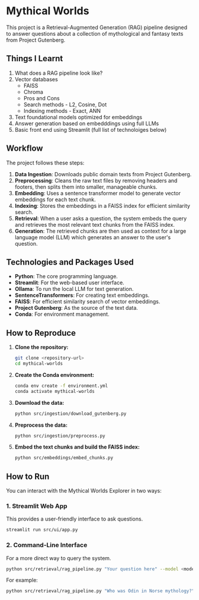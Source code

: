 # Mythical Worlds

This project is a Retrieval-Augmented Generation (RAG) pipeline designed to answer questions about a collection of mythological and fantasy texts from Project Gutenberg.

## Things I Learnt
1. What does a RAG pipeline look like?
2. Vector databases
    - FAISS
    - Chroma
    - Pros and Cons
    - Search methods - L2, Cosine, Dot
    - Indexing methods - Exact, ANN
3. Text foundational models optimized for embeddings
4. Answer generation based on embedddings using full LLMs
5. Basic front end using Streamlit (full list of technoloiges below)

## Workflow

The project follows these steps:

1.  **Data Ingestion**: Downloads public domain texts from Project Gutenberg.
2.  **Preprocessing**: Cleans the raw text files by removing headers and footers, then splits them into smaller, manageable chunks.
3.  **Embedding**: Uses a sentence transformer model to generate vector embeddings for each text chunk.
4.  **Indexing**: Stores the embeddings in a FAISS index for efficient similarity search.
5.  **Retrieval**: When a user asks a question, the system embeds the query and retrieves the most relevant text chunks from the FAISS index.
6.  **Generation**: The retrieved chunks are then used as context for a large language model (LLM) which generates an answer to the user's question.

## Technologies and Packages Used

*   **Python**: The core programming language.
*   **Streamlit**: For the web-based user interface.
*   **Ollama**: To run the local LLM for text generation.
*   **SentenceTransformers**: For creating text embeddings.
*   **FAISS**: For efficient similarity search of vector embeddings.
*   **Project Gutenberg**: As the source of the text data.
*   **Conda**: For environment management.

## How to Reproduce

1.  **Clone the repository:**
    ```bash
    git clone <repository-url>
    cd mythical-worlds
    ```

2.  **Create the Conda environment:**
    ```bash
    conda env create -f environment.yml
    conda activate mythical-worlds
    ```

3.  **Download the data:**
    ```bash
    python src/ingestion/download_gutenberg.py
    ```

4.  **Preprocess the data:**
    ```bash
    python src/ingestion/preprocess.py
    ```

5.  **Embed the text chunks and build the FAISS index:**
    ```bash
    python src/embeddings/embed_chunks.py
    ```

## How to Run

You can interact with the Mythical Worlds Explorer in two ways:

### 1. Streamlit Web App

This provides a user-friendly interface to ask questions.

```bash
streamlit run src/ui/app.py
```

### 2. Command-Line Interface

For a more direct way to query the system.

```bash
python src/retrieval/rag_pipeline.py "Your question here" --model <model_name>
```

For example:
```bash
python src/retrieval/rag_pipeline.py "Who was Odin in Norse mythology?" --model mistral
```